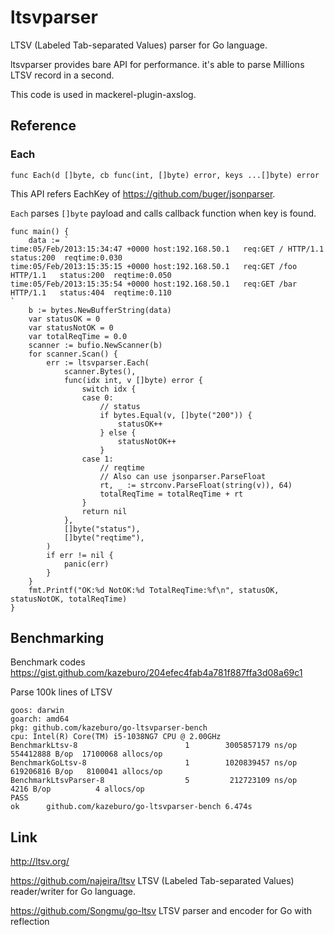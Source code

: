 # ltsvparser

LTSV (Labeled Tab-separated Values) parser for Go language.

ltsvparser provides bare API for performance. it's able to parse Millions LTSV record in a second.

This code is used in mackerel-plugin-axslog.

## Reference

### Each

```
func Each(d []byte, cb func(int, []byte) error, keys ...[]byte) error
```

This API refers EachKey of https://github.com/buger/jsonparser.

`Each` parses `[]byte` payload and calls callback function when key is found.

```
func main() {
	data := `
time:05/Feb/2013:15:34:47 +0000	host:192.168.50.1	req:GET / HTTP/1.1	status:200	reqtime:0.030
time:05/Feb/2013:15:35:15 +0000	host:192.168.50.1	req:GET /foo HTTP/1.1   status:200	reqtime:0.050
time:05/Feb/2013:15:35:54 +0000	host:192.168.50.1	req:GET /bar HTTP/1.1   status:404	reqtime:0.110
`
	b := bytes.NewBufferString(data)
	var statusOK = 0
	var statusNotOK = 0
	var totalReqTime = 0.0
	scanner := bufio.NewScanner(b)
	for scanner.Scan() {
		err := ltsvparser.Each(
			scanner.Bytes(),
			func(idx int, v []byte) error {
				switch idx {
				case 0:
					// status
					if bytes.Equal(v, []byte("200")) {
						statusOK++
					} else {
						statusNotOK++
					}
				case 1:
					// reqtime
                    // Also can use jsonparser.ParseFloat
					rt, _ := strconv.ParseFloat(string(v)), 64)
					totalReqTime = totalReqTime + rt
				}
				return nil
			},
			[]byte("status"),
			[]byte("reqtime"),
		)
		if err != nil {
			panic(err)
		}
	}
	fmt.Printf("OK:%d NotOK:%d TotalReqTime:%f\n", statusOK, statusNotOK, totalReqTime)
}
```

## Benchmarking

Benchmark codes https://gist.github.com/kazeburo/204efec4fab4a781f887ffa3d08a69c1

Parse 100k lines of LTSV

```
goos: darwin
goarch: amd64
pkg: github.com/kazeburo/go-ltsvparser-bench
cpu: Intel(R) Core(TM) i5-1038NG7 CPU @ 2.00GHz
BenchmarkLtsv-8                        1        3005857179 ns/op        554412888 B/op  17100068 allocs/op
BenchmarkGoLtsv-8                      1        1020839457 ns/op        619206816 B/op   8100041 allocs/op
BenchmarkLtsvParser-8                  5         212723109 ns/op            4216 B/op          4 allocs/op
PASS
ok      github.com/kazeburo/go-ltsvparser-bench 6.474s
```

## Link

http://ltsv.org/

https://github.com/najeira/ltsv LTSV (Labeled Tab-separated Values) reader/writer for Go language.

https://github.com/Songmu/go-ltsv LTSV parser and encoder for Go with reflection

